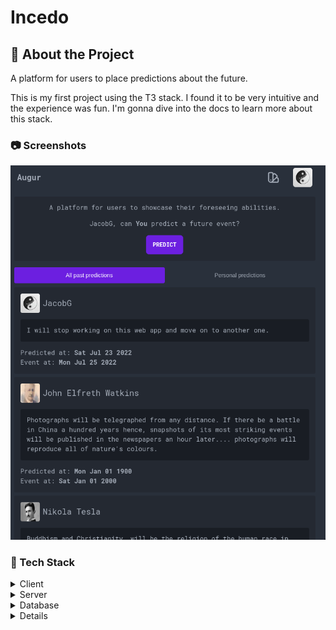# Incedo
<!-- About the Project -->
## :star2: About the Project

A platform for users to place predictions about the future.

This is my first project using the T3 stack. I found it to be very intuitive and the experience was fun. I'm gonna dive into the docs to learn more about this stack.

<!-- Screenshots -->
### :camera: Screenshots

<div align="center">
  <img src="https://github.com/JakubGluszek/augur/blob/main/image.png?raw=true" alt="screenshot" />
</div>

<!-- TechStack -->
### :space_invader: Tech Stack

<details>
  <summary>Client</summary>
  <ul>
    <li><a href="https://www.typescriptlang.org/">Typescript</a></li>
    <li><a href="https://nextjs.org/">Next.js</a></li>
    <li><a href="https://reactjs.org/">React.js</a></li>
    <li><a href="https://tailwindcss.com/">TailwindCSS</a></li>
  </ul>
</details>

<details>
  <summary>Server</summary>
  <ul>
    <li><a href="https://www.typescriptlang.org/">Typescript</a></li>
    <li><a href="https://trpc.io/">Trpc</a></li>
    <li><a href="https://next-auth.js.org/">NextAuth</a></li>
    <li><a href="https://www.prisma.io/">Prisma</a></li>
  </ul>
</details>

<details>
<summary>Database</summary>
  <ul>
    <li><a href="https://www.postgresql.org/">PostgreSQL</a></li>
  </ul>
</details>

<details>

<!-- Features -->
### :dart: Features

- Place predictions about the future
- Change themes
- View other users predictions

<!-- Env Variables -->
### :key: Environment Variables

To run this project, you will need to add the following environment variables to your .env file

`DATABASE_URL`

`NEXTAUTH_SECRET`

`NEXTAUTH_URL`

`DISCORD_CLIENT_ID`

`DISCORD_CLIENT_SECRET`

`TWITCH_CLIENT_ID`

`TWITCH_CLIENT_SECRET`

<!-- Run Locally -->
### :running: Run Locally

Clone the project

```bash
  git clone https://github.com/JakubGluszek/augur.git
```

Go to the project directory

```bash
  cd augur
```

Install dependencies

```bash
  npm install
```

Start the server

```bash
  npm run dev
```

<!-- Contributing -->
## :wave: Contributing

<a href="https://github.com/JakubGluszek/augur/graphs/contributors">
  <img src="https://contrib.rocks/image?repo=JakubGluszek/augur" />
</a>

Contributions are always welcome!

<!-- Contact -->
## :handshake: Contact

Jakub Gluszek - jacobgluszek03@gmail.com

Project Link: [https://github.com/JakubGluszek/augur](https://github.com/JakubGluszek/augur)

<!-- Acknowledgments -->
## :gem: Acknowledgements

- [Readme Template](https://github.com/Louis3797/awesome-readme-template)
